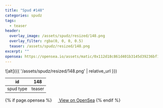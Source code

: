 ```yaml
---
title: "Spud #148"
categories: spudz
tags:
  - teaser
header:
  overlay_image: /assets/spudz/resized/148.png
  overlay_filter: rgba(0, 0, 0, 0.5)
  teaser: /assets/spudz/resized/148.png
excerpt: ""
opensea: https://opensea.io/assets/matic/0x112d18c861d401b3145d39236bf149f01e18beed/148
---
```

![alt]({{ '/assets/spudz/resized/148.png' | relative_url }})

| id | 148 |
|-|-|
| spud type | teaser |

{% if page.opensea %}
<a href="{{page.opensea}}" class="btn btn--info" onclick="window.open(this.href, '_blank'); return false;"><img src="/assets/images/opensea.svg" width="16px"><span>  View on OpenSea</span></a>
{% endif %}

